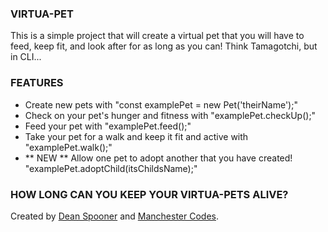 ### VIRTUA-PET

This is a simple project that will create a virtual pet that you will have to feed, keep fit, and look after for as long as you can! Think Tamagotchi, but in CLI...

### FEATURES

- Create new pets with "const examplePet = new Pet('theirName');"
- Check on your pet's hunger and fitness with "examplePet.checkUp();"
- Feed your pet with "examplePet.feed();"
- Take your pet for a walk and keep it fit and active with "examplePet.walk();"
- ** NEW ** Allow one pet to adopt another that you have created! "examplePet.adoptChild(itsChildsName);"

### HOW LONG CAN YOU KEEP YOUR VIRTUA-PETS ALIVE?

Created by [Dean Spooner](https://github.com/DeanSpooner) and [Manchester Codes](https://github.com/MCRcodes).
